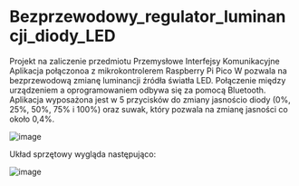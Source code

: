 # Bezprzewodowy_regulator_luminancji_diody_LED
Projekt na zaliczenie przedmiotu Przemysłowe Interfejsy Komunikacyjne
Aplikacja połączonoa z mikrokontrolerem Raspberry Pi Pico W pozwala na bezprzewodową zmianę luminancji źródła światła LED.
Połączenie między urządzeniem a oprogramowaniem odbywa się za pomocą Bluetooth. Aplikacja wyposażona jest w 5 przycisków do zmiany 
jasnościo diody (0%, 25%, 50%, 75% i 100%) oraz suwak, który pozwala na zmianę jasności co około 0,4%.

![image](https://github.com/LatexB/Bezprzewodowy_regulator_luminancji_diody_LED/assets/106560646/4b11d1dc-34f0-42e9-a91e-1a829cc09f3e)

Układ sprzętowy wygląda następująco:

![image](https://github.com/LatexB/Bezprzewodowy_regulator_luminancji_diody_LED/assets/106560646/4caf6e3e-28d7-4dc4-a156-d6cf02a6f847)

